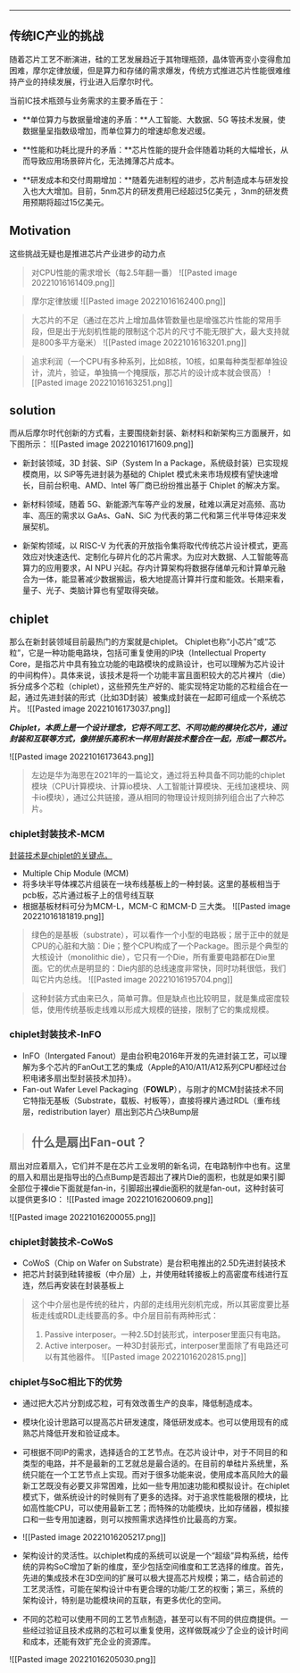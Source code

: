 ---
## 传统IC产业的挑战
随着芯片工艺不断演进，硅的工艺发展趋近于其物理瓶颈，晶体管再变小变得愈加困难，摩尔定律放缓，但是算力和存储的需求爆发，传统方式推进芯片性能很难维持产业的持续发展，行业进入后摩尔时代。

当前IC技术瓶颈与业务需求的主要矛盾在于：  

-   **单位算力与数据量增速的矛盾：**人工智能、大数据、5G 等技术发展，使数据量呈指数级增加，而单位算力的增速却愈发迟缓。

-   **性能和功耗比提升的矛盾：**芯片性能的提升会伴随着功耗的大幅增长，从而导致应用场景碎片化，无法摊薄芯片成本。

-  **研发成本和交付周期增加：**随着先进制程的进步，芯片制造成本与研发投入也大大增加。目前，5nm芯片的研发费用已经超过5亿美元 ，3nm的研发费用预期将超过15亿美元。

## Motivation
这些挑战无疑也是推进芯片产业进步的动力点

> 对CPU性能的需求增长（每2.5年翻一番）
![[Pasted image 20221016161409.png]]

> 摩尔定律放缓
![[Pasted image 20221016162400.png]]

> 大芯片的不足（通过在芯片上增加晶体管数量也是增强芯片性能的常用手段，但是出于光刻机性能的限制这个芯片的尺寸不能无限扩大，最大支持就是800多平方毫米）
![[Pasted image 20221016163201.png]]

> 追求利润（一个CPU有多种系列，比如8核，10核，如果每种类型都单独设计，流片，验证，单独搞一个掩膜版，那芯片的设计成本就会很高）
![[Pasted image 20221016163251.png]]

## solution

而从后摩尔时代创新的方式看，主要围绕新封装、新材料和新架构三方面展开，如下图所示：
![[Pasted image 20221016171609.png]]
-   新封装领域，3D 封装、SiP（System In a Package，系统级封装）已实现规模商用，以 SiP等先进封装为基础的 Chiplet 模式未来市场规模有望快速增长，目前台积电、AMD、Intel 等厂商已纷纷推出基于 Chiplet 的解决方案。

-   新材料领域，随着 5G、新能源汽车等产业的发展，硅难以满足对高频、高功率、高压的需求以 GaAs、GaN、SiC 为代表的第二代和第三代半导体迎来发展契机。

-   新架构领域，以 RISC-V 为代表的开放指令集将取代传统芯片设计模式，更高效应对快速迭代、定制化与碎片化的芯片需求。为应对大数据、人工智能等高算力的应用要求，AI NPU 兴起。存内计算架构将数据存储单元和计算单元融合为一体，能显著减少数据搬运，极大地提高计算并行度和能效。长期来看，量子、光子、类脑计算也有望取得突破。

## chiplet
那么在新封装领域目前最热门的方案就是chiplet。
Chiplet也称“小芯片”或“芯粒”，它是一种功能电路块，包括可重复使用的IP块（Intellectual Property Core，是指芯片中具有独立功能的电路模块的成熟设计，也可以理解为芯片设计的中间构件）。具体来说，该技术是将一个功能丰富且面积较大的芯片裸片（die）拆分成多个芯粒（chiplet），这些预先生产好的、能实现特定功能的芯粒组合在一起，通过先进封装的形式（比如3D封装）被集成封装在一起即可组成一个系统芯片。
![[Pasted image 20221016173037.png]]

***Chiplet，本质上是一个设计理念，它将不同工艺、不同功能的模块化芯片，通过封装和互联等方式，像拼接乐高积木一样用封装技术整合在一起，形成一颗芯片。***

![[Pasted image 20221016173643.png]]
> 左边是华为海思在2021年的一篇论文，通过将五种具备不同功能的chiplet模块（CPU计算模块、计算io模块、人工智能计算模块、无线加速模块、网卡io模块），通过公共链接，遵从相同的物理设计规则排列组合出了六种芯片。

### chiplet封装技术-MCM
<u>封装技术是chiplet的关键点。</u>
- Multiple Chip Module (MCM)
- 将多块半导体裸芯片组装在一块布线基板上的一种封装。这里的基板相当于pcb板，芯片通过板子上的信号线互联
- 根据基板材料可分为MCM-L，MCM-C 和MCM-D 三大类。
![[Pasted image 20221016181819.png]]
> 绿色的是基板（substrate），可以看作一个小型的电路板；居于正中的就是CPU的心脏和大脑：Die；整个CPU构成了一个Package。图示是个典型的大核设计（monolithic die），它只有一个Die，所有重要电路都在Die里面。它的优点是明显的：Die内部的总线速度非常快，同时功耗很低，我们叫它片内总线。
![[Pasted image 20221016195704.png]]

> 这种封装方式由来已久，简单可靠。但是缺点也比较明显，就是集成密度较低，使用传统基板走线难以形成大规模的链接，限制了它的集成规模。

### chiplet封装技术-InFO
- InFO（Intergated Fanout）是由台积电2016年开发的先进封装工艺，可以理解为多个芯片的FanOut工艺的集成（Apple的A10/A11/A12系列CPU都经过台积电诸多扇出型封装技术加持）。
- Fan-out Wafer Level Packaging（**FOWLP**），与刚才的MCM封装技术不同它特指无基板（Substrate，载板、衬板等），直接将裸片通过RDL（重布线层，redistribution layer）扇出到芯片凸块Bump层

> ## 什么是扇出Fan-out？
扇出对应着扇入，它们并不是在芯片工业发明的新名词，在电路制作中也有。这里的扇入和扇出是指导出的凸点Bump是否超出了裸片Die的面积，也就是如果引脚全部位于裸die下面就是fan-in，引脚超出裸die面积的就是fan-out，这种封装可以提供更多IO：
![[Pasted image 20221016200609.png]]

![[Pasted image 20221016200055.png]]

### chiplet封装技术-CoWoS
- CoWoS（Chip on Wafer on Substrate）是台积电推出的2.5D先进封装技术
- 把芯片封装到硅转接板（中介层）上，并使用硅转接板上的高密度布线进行互连，然后再安装在封装基板上

> 这个中介层也是传统的硅片，内部的走线用光刻机完成，所以其密度要比基板走线或RDL走线要高的多。中介层目前有两种形式：
> 1. Passive interposer。一种2.5D封装形式，interposer里面只有电路。
> 2. Active interposer。一种3D封装形式，interposer里面除了有电路还可以有其他器件。
![[Pasted image 20221016202815.png]]

### chiplet与SoC相比下的优势
-   通过把大芯片分割成芯粒，可有效改善生产的良率，降低制造成本。  

-   模块化设计思路可以提高芯片研发速度，降低研发成本。也可以使用现有的成熟芯片降低开发和验证成本。

-   可根据不同IP的需求，选择适合的工艺节点。在芯片设计中，对于不同目的和类型的电路，并不是最新的工艺就总是最合适的。在目前的单硅片系统里，系统只能在一个工艺节点上实现。而对于很多功能来说，使用成本高风险大的最新工艺既没有必要又非常困难，比如一些专用加速功能和模拟设计。在chiplet模式下，做系统设计的时候则有了更多的选择。对于追求性能极限的模块，比如高性能CPU，可以使用最新工艺；而特殊的功能模块，比如存储器，模拟接口和一些专用加速器，则可以按照需求选择性价比最高的方案。
- 
   ![[Pasted image 20221016205217.png]]
   
-   架构设计的灵活性。以chiplet构成的系统可以说是一个“超级”异构系统，给传统的异构SoC增加了新的维度，至少包括空间维度和工艺选择的维度。首先，先进的集成技术在3D空间的扩展可以极大提高芯片规模；第二，结合前述的工艺灵活性，可能在架构设计中有更合理的功能/工艺的权衡；第三，系统的架构设计，特别是功能模块间的互联，有更多优化的空间。
   
-   不同的芯粒可以使用不同的工艺节点制造，甚至可以有不同的供应商提供。一些经过验证且技术成熟的芯粒可以重复使用，这样做既减少了企业的设计时间和成本，还能有效扩充企业的资源库。

![[Pasted image 20221016205030.png]]